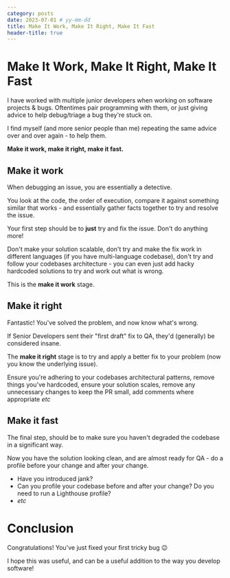 ```yaml
---
category: posts
date: 2023-07-01 # yy-mm-dd
title: Make It Work, Make It Right, Make It Fast
header-title: true
---
```


# Make It Work, Make It Right, Make It Fast

I have worked with multiple junior developers when working on software projects & bugs. Oftentimes pair programming with them, or just giving advice to help debug/triage a bug they're stuck on.

I find myself (and more senior people than me) repeating the same advice over and over again - to help them.

**Make it work, make it right, make it fast.**

## Make it work
When debugging an issue, you are essentially a detective.

You look at the code, the order of execution, compare it against something similar that works - and essentially gather facts together to try and resolve the issue.

Your first step should be to **just** try and fix the issue. Don't do anything more!

Don't make your solution scalable, don't try and make the fix work in different languages (if you have multi-language codebase), don't try and follow your codebases architecture - you can even just add hacky hardcoded solutions to try and work out what is wrong.

This is the **make it work** stage.

## Make it right

Fantastic! You've solved the problem, and now know what's wrong.

If Senior Developers sent their "first draft" fix to QA, they'd (generally) be considered insane.

The **make it right** stage is to try and apply a better fix to your problem (now you know the underlying issue).

Ensure you're adhering to your codebases architectural patterns, remove things you've hardcoded, ensure your solution scales, remove any unnecessary changes to keep the PR small, add comments where appropriate *etc*

## Make it fast

The final step, should be to make sure you haven't degraded the codebase in a significant way.

Now you have the solution looking clean, and are almost ready for QA - do a profile before your change and after your change.

- Have you introduced jank?
- Can you profile your codebase before and after your change? Do you need to run a Lighthouse profile?
- *etc*

# Conclusion

Congratulations! You've just fixed your first tricky bug 😉

I hope this was useful, and can be a useful addition to the way you develop software!